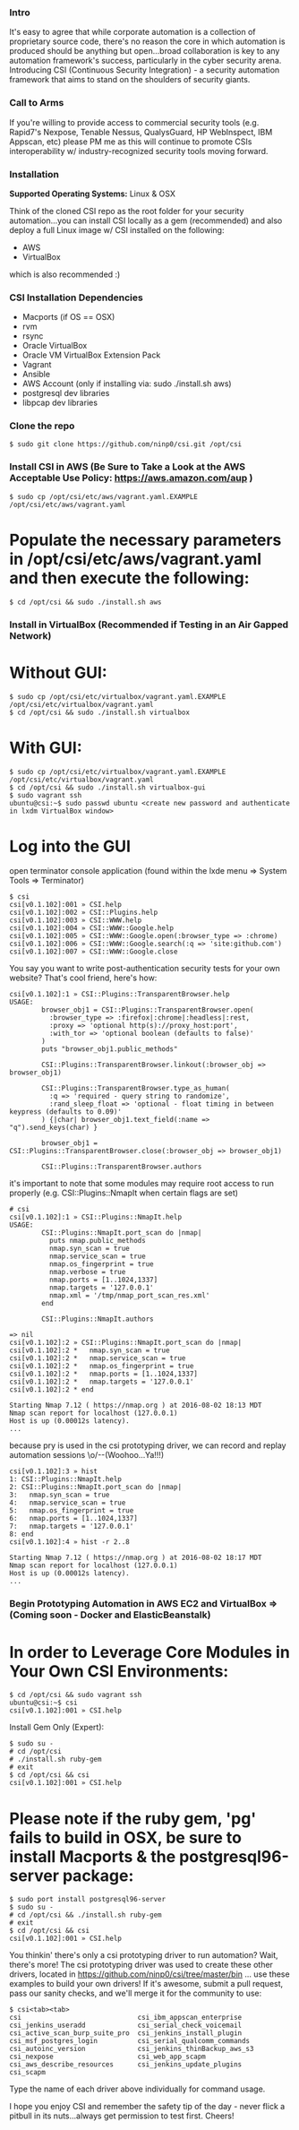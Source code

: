 ### **Intro** ###
It's easy to agree that while corporate automation is a collection of proprietary source code, there's no reason the core in which automation is produced should be anything but open...broad collaboration is key to any automation framework's success, particularly in the cyber security arena.  Introducing CSI (Continuous Security Integration) - a security automation framework that aims to stand on the shoulders of security giants.

### **Call to Arms** ###
If you're willing to provide access to commercial security tools (e.g. Rapid7's Nexpose, Tenable Nessus, QualysGuard, HP WebInspect, IBM Appscan, etc) please PM me as this will continue to promote CSIs interoperability w/ industry-recognized security tools moving forward.

### **Installation** ###
**Supported Operating Systems:** Linux & OSX

Think of the cloned CSI repo as the root folder for your security automation...you can install CSI locally as a gem (recommended) and also deploy a full Linux image w/ CSI installed on the following:

  - AWS
  - VirtualBox

which is also recommended :)


### **CSI Installation Dependencies** ###
  - Macports (if OS == OSX)
  - rvm
  - rsync
  - Oracle VirtualBox
  - Oracle VM VirtualBox Extension Pack
  - Vagrant
  - Ansible
  - AWS Account (only if installing via: sudo ./install.sh aws)
  - postgresql dev libraries
  - libpcap dev libraries

### **Clone the repo** ###

 `$ sudo git clone https://github.com/ninp0/csi.git /opt/csi`

### **Install CSI in AWS (Be Sure to Take a Look at the AWS Acceptable Use Policy: https://aws.amazon.com/aup )** ###

  `$ sudo cp /opt/csi/etc/aws/vagrant.yaml.EXAMPLE /opt/csi/etc/aws/vagrant.yaml`
  
  # Populate the necessary parameters in /opt/csi/etc/aws/vagrant.yaml and then execute the following:

  `$ cd /opt/csi && sudo ./install.sh aws`

### **Install in VirtualBox (Recommended if Testing in an Air Gapped Network)** ###
  # Without GUI:

  ```
  $ sudo cp /opt/csi/etc/virtualbox/vagrant.yaml.EXAMPLE /opt/csi/etc/virtualbox/vagrant.yaml
  $ cd /opt/csi && sudo ./install.sh virtualbox
  ```

  # With GUI:

  ```
  $ sudo cp /opt/csi/etc/virtualbox/vagrant.yaml.EXAMPLE /opt/csi/etc/virtualbox/vagrant.yaml
  $ cd /opt/csi && sudo ./install.sh virtualbox-gui
  $ sudo vagrant ssh
  ubuntu@csi:~$ sudo passwd ubuntu <create new password and authenticate in lxdm VirtualBox window>
  ```
  
  # Log into the GUI

  open terminator console application (found within the lxde menu => System Tools => Terminator)

  ```
  $ csi
  csi[v0.1.102]:001 » CSI.help
  csi[v0.1.102]:002 » CSI::Plugins.help
  csi[v0.1.102]:003 » CSI::WWW.help
  csi[v0.1.102]:004 » CSI::WWW::Google.help
  csi[v0.1.102]:005 » CSI::WWW::Google.open(:browser_type => :chrome)
  csi[v0.1.102]:006 » CSI::WWW::Google.search(:q => 'site:github.com')
  csi[v0.1.102]:007 » CSI::WWW::Google.close
  ```
  
  You say you want to write post-authentication security tests for your own website?  That's cool friend, here's how:
  
  ```
  csi[v0.1.102]:1 » CSI::Plugins::TransparentBrowser.help
  USAGE:
          browser_obj1 = CSI::Plugins::TransparentBrowser.open(
            :browser_type => :firefox|:chrome|:headless|:rest, 
            :proxy => 'optional http(s)://proxy_host:port',
            :with_tor => 'optional boolean (defaults to false)'
          )
          puts "browser_obj1.public_methods"

          CSI::Plugins::TransparentBrowser.linkout(:browser_obj => browser_obj1)

          CSI::Plugins::TransparentBrowser.type_as_human(
            :q => 'required - query string to randomize',
            :rand_sleep_float => 'optional - float timing in between keypress (defaults to 0.09)'
          ) {|char| browser_obj1.text_field(:name => "q").send_keys(char) }

          browser_obj1 = CSI::Plugins::TransparentBrowser.close(:browser_obj => browser_obj1)

          CSI::Plugins::TransparentBrowser.authors
  ```

  it's important to note that some modules may require root access to run properly (e.g. CSI::Plugins::NmapIt when certain flags are set)

  ```
  # csi
  csi[v0.1.102]:1 » CSI::Plugins::NmapIt.help
  USAGE:
          CSI::Plugins::NmapIt.port_scan do |nmap|
            puts nmap.public_methods
            nmap.syn_scan = true
            nmap.service_scan = true
            nmap.os_fingerprint = true
            nmap.verbose = true
            nmap.ports = [1..1024,1337]
            nmap.targets = '127.0.0.1'
            nmap.xml = '/tmp/nmap_port_scan_res.xml'
          end

          CSI::Plugins::NmapIt.authors
        
  => nil
  csi[v0.1.102]:2 » CSI::Plugins::NmapIt.port_scan do |nmap|
  csi[v0.1.102]:2 *   nmap.syn_scan = true
  csi[v0.1.102]:2 *   nmap.service_scan = true
  csi[v0.1.102]:2 *   nmap.os_fingerprint = true
  csi[v0.1.102]:2 *   nmap.ports = [1..1024,1337]
  csi[v0.1.102]:2 *   nmap.targets = '127.0.0.1'
  csi[v0.1.102]:2 * end  

  Starting Nmap 7.12 ( https://nmap.org ) at 2016-08-02 18:13 MDT
  Nmap scan report for localhost (127.0.0.1)
  Host is up (0.00012s latency).
  ...
  ```

  because pry is used in the csi prototyping driver, we can record and replay automation sessions \o/--(Woohoo...Ya!!!)

  ```
  csi[v0.1.102]:3 » hist
  1: CSI::Plugins::NmapIt.help
  2: CSI::Plugins::NmapIt.port_scan do |nmap|
  3:   nmap.syn_scan = true
  4:   nmap.service_scan = true
  5:   nmap.os_fingerprint = true
  6:   nmap.ports = [1..1024,1337]
  7:   nmap.targets = '127.0.0.1'
  8: end
  csi[v0.1.102]:4 » hist -r 2..8

  Starting Nmap 7.12 ( https://nmap.org ) at 2016-08-02 18:17 MDT
  Nmap scan report for localhost (127.0.0.1)
  Host is up (0.00012s latency).
  ...
  ```

### **Begin Prototyping Automation in AWS EC2 and VirtualBox => (Coming soon - Docker and ElasticBeanstalk)** ###
  # In order to Leverage Core Modules in Your Own CSI Environments:

  ```
  $ cd /opt/csi && sudo vagrant ssh
  ubuntu@csi:~$ csi
  csi[v0.1.102]:001 » CSI.help
  ```
  
Install Gem Only (Expert):

  ```
  $ sudo su -
  # cd /opt/csi
  # ./install.sh ruby-gem
  # exit
  $ cd /opt/csi && csi
  csi[v0.1.102]:001 » CSI.help
  ```

  # Please note if the ruby gem, 'pg' fails to build in OSX, be sure to install Macports & the postgresql96-server package:

  ```
  $ sudo port install postgresql96-server
  $ sudo su -
  # cd /opt/csi && ./install.sh ruby-gem
  # exit
  $ cd /opt/csi && csi
  csi[v0.1.102]:001 » CSI.help
  ```

You thinkin' there's only a csi prototyping driver to run automation?  Wait, there's more!  The csi prototyping driver was used to create these other drivers, located in https://github.com/ninp0/csi/tree/master/bin ... use these examples to build your own drivers!  If it's awesome, submit a pull request, pass our sanity checks, and we'll merge it for the community to use:

```
$ csi<tab><tab>
csi                             csi_ibm_appscan_enterprise      csi_jenkins_useradd             csi_serial_check_voicemail
csi_active_scan_burp_suite_pro  csi_jenkins_install_plugin      csi_msf_postgres_login          csi_serial_qualcomm_commands
csi_autoinc_version             csi_jenkins_thinBackup_aws_s3   csi_nexpose                     csi_web_app_scapm
csi_aws_describe_resources      csi_jenkins_update_plugins      csi_scapm 
```

Type the name of each driver above individually for command usage.

I hope you enjoy CSI and remember the safety tip of the day - never flick a pitbull in its nuts...always get permission to test first.  Cheers!
